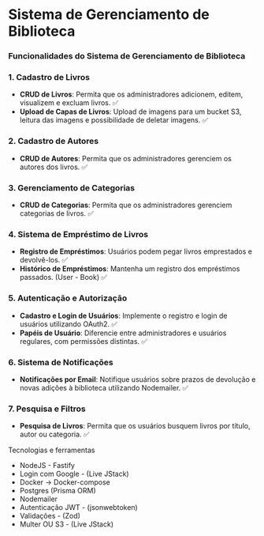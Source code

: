 # Sistema de Gerenciamento de Biblioteca

### Funcionalidades do Sistema de Gerenciamento de Biblioteca

### 1. Cadastro de Livros

- **CRUD de Livros**: Permita que os administradores adicionem, editem, visualizem e excluam livros. ✅
- **Upload de Capas de Livros**: Upload de imagens para um bucket S3, leitura das imagens e possibilidade de deletar imagens. ✅

### 2. Cadastro de Autores

- **CRUD de Autores**: Permita que os administradores gerenciem os autores dos livros. ✅

### 3. Gerenciamento de Categorias

- **CRUD de Categorias**: Permita que os administradores gerenciem categorias de livros. ✅

### 4. Sistema de Empréstimo de Livros

- **Registro de Empréstimos**: Usuários podem pegar livros emprestados e devolvê-los. ✅
- **Histórico de Empréstimos**: Mantenha um registro dos empréstimos passados. (User - Book) ✅

### 5. Autenticação e Autorização

- **Cadastro e Login de Usuários**: Implemente o registro e login de usuários utilizando OAuth2. ✅
- **Papéis de Usuário**: Diferencie entre administradores e usuários regulares, com permissões distintas. ✅

### 6. Sistema de Notificações

- **Notificações por Email**: Notifique usuários sobre prazos de devolução e novas adições à biblioteca utilizando Nodemailer. ✅

### 7. Pesquisa e Filtros

- **Pesquisa de Livros**: Permita que os usuários busquem livros por título, autor ou categoria. ✅

Tecnologias e ferramentas

- NodeJS - Fastify
- Login com Google - (Live JStack)
- Docker → Docker-compose
- Postgres (Prisma ORM)
- Nodemailer
- Autenticação JWT - (jsonwebtoken)
- Validações - (Zod)
- Multer OU S3 - (Live JStack)

<!-- FIXES -->
